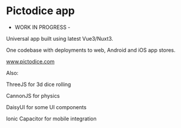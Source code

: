 # Pictodice app

- WORK IN PROGRESS -

Universal app built using latest Vue3/Nuxt3.

One codebase with deployments to web, Android and iOS app stores.


www.pictodice.com

Also:

ThreeJS for 3d dice rolling

CannonJS for physics

DaisyUI for some UI components

Ionic Capacitor for mobile integration
